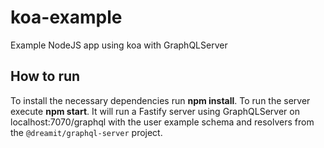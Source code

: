# koa-example
Example NodeJS app using koa with GraphQLServer

## How to run
To install the necessary dependencies run **npm install**. To run the server execute **npm start**. It will run a Fastify server using GraphQLServer on localhost:7070/graphql with the user example schema and resolvers from the `@dreamit/graphql-server` project.
